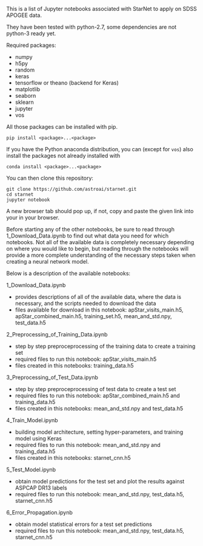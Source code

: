 This is a list of Jupyter notebooks associated with StarNet to apply on SDSS APOGEE data.
 
They have been tested with python-2.7, some dependencies are not python-3 ready yet.

Required packages:
- numpy
- h5py
- random
- keras
- tensorflow or theano (backend for Keras)
- matplotlib
- seaborn
- sklearn
- jupyter
- vos

All those packages can be installed with pip.

```
pip install <package>...<package>
```
If you have the Python anaconda distribution, you can (except for `vos`) also install the packages not already installed with
```
conda install <package>...<package>
```

You can then clone this repository:
```
git clone https://github.com/astroai/starnet.git
cd starnet
jupyter notebook
```
A new browser tab should pop up, if not, copy and paste the given link into your in your browser.

Before starting any of the other notebooks, be sure to read through 1_Download_Data.ipynb to find out what data you need for which notebooks.
 Not all of the available data is completely necessary depending on where you would like to begin, but reading through the notebooks will provide a more complete understanding of the necessary steps taken when creating a neural network model.

Below is a description of the available notebooks:

1_Download_Data.ipynb
- provides descriptions of all of the available data, where the data is necessary, and the scripts needed to download the data
- files available for download in this notebook: apStar_visits_main.h5, apStar_combined_main.h5, training_set.h5, mean_and_std.npy, test_data.h5

2_Preprocessing_of_Training_Data.ipynb
- step by step preproceprocessing of the training data to create a training set
- required files to run this notebook: apStar_visits_main.h5
- files created in this notebooks: training_data.h5

3_Preprocessing_of_Test_Data.ipynb
- step by step preproceprocessing of test data to create a test set
- required files to run this notebook: apStar_combined_main.h5 and training_data.h5
- files created in this notebooks: mean_and_std.npy and test_data.h5

4_Train_Model.ipynb
- building model architecture, setting hyper-parameters, and training model using Keras
- required files to run this notebook: mean_and_std.npy and training_data.h5
- files created in this notebooks: starnet_cnn.h5

5_Test_Model.ipynb
- obtain model predictions for the test set and plot the results against ASPCAP DR13 labels
- required files to run this notebook: mean_and_std.npy, test_data.h5, starnet_cnn.h5

6_Error_Propagation.ipynb
- obtain model statistical errors for a test set predictions
- required files to run this notebook: mean_and_std.npy, test_data.h5, starnet_cnn.h5
